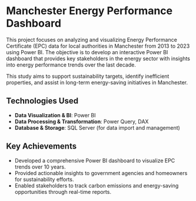 # Manchester Energy Performance Dashboard

This project focuses on analyzing and visualizing Energy Performance Certificate (EPC) data for local authorities in Manchester from 2013 to 2023 using Power BI. The objective is to develop an interactive Power BI dashboard that provides key stakeholders in the energy sector with insights into energy performance trends over the last decade. 

This study aims to support sustainability targets, identify inefficient properties, and assist in long-term energy-saving initiatives in Manchester.

## Technologies Used
- **Data Visualization & BI**: Power BI  
- **Data Processing & Transformation**: Power Query, DAX  
- **Database & Storage**: SQL Server (for data import and management)  

## Key Achievements
- Developed a comprehensive Power BI dashboard to visualize EPC trends over 10 years.  
- Provided actionable insights to government agencies and homeowners for sustainability efforts.  
- Enabled stakeholders to track carbon emissions and energy-saving opportunities through real-time reports.  
